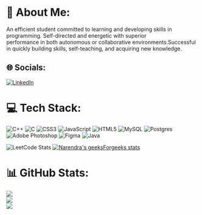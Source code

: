 <!-- <div id="header" align="center">
  <img src="https://media.giphy.com/media/M9gbBd9nbDrOTu1Mqx/giphy.gif" width="100"/>
</div> -->

# 💫 About Me:
An efficient student committed to learning and developing skills in programming. Self-directed and energetic with superior<br>performance in both autonomous or collaborative environments.Successful in quickly building skills, self-teaching, and acquiring new knowledge.



## 🌐 Socials:
[![LinkedIn](https://img.shields.io/badge/LinkedIn-%230077B5.svg?logo=linkedin&logoColor=white)](https://linkedin.com/in/itsjospaulhere) 
<!-- [![LeetCode](https://user-images.githubusercontent.com/81140899/234101662-9c752cef-0a56-4db9-a825-c9115b35603f.png)](https://leetcode.com/_jos_paul_/) 
 -->

# 💻 Tech Stack:
![C++](https://img.shields.io/badge/c++-%2300599C.svg?style=for-the-badge&logo=c%2B%2B&logoColor=white) ![C](https://img.shields.io/badge/c-%2300599C.svg?style=for-the-badge&logo=c&logoColor=white) ![CSS3](https://img.shields.io/badge/css3-%231572B6.svg?style=for-the-badge&logo=css3&logoColor=white) ![JavaScript](https://img.shields.io/badge/javascript-%23323330.svg?style=for-the-badge&logo=javascript&logoColor=%23F7DF1E) ![HTML5](https://img.shields.io/badge/html5-%23E34F26.svg?style=for-the-badge&logo=html5&logoColor=white) ![MySQL](https://img.shields.io/badge/mysql-%2300f.svg?style=for-the-badge&logo=mysql&logoColor=white) ![Postgres](https://img.shields.io/badge/postgres-%23316192.svg?style=for-the-badge&logo=postgresql&logoColor=white) ![Adobe Photoshop](https://img.shields.io/badge/adobephotoshop-%2331A8FF.svg?style=for-the-badge&logo=adobephotoshop&logoColor=white) 	![Figma](https://img.shields.io/badge/figma-%23F24E1E.svg?style=for-the-badge&logo=figma&logoColor=white) ![Java](https://img.shields.io/badge/java-%23ED8B00.svg?style=for-the-badge&logo=java&logoColor=white)


![LeetCode Stats](https://leetcode.card.workers.dev/_jos_paul_?theme=dark&font=baloo&extension=null)
[![Narendra's geeksForgeeks stats](https://geeks-for-geeks-stats-api-napiyo.vercel.app/?userName=jospaul223)](https://auth.geeksforgeeks.org/user/jospaul223/practice)


# 📊 GitHub Stats:
![](https://github-readme-stats.vercel.app/api?username=jospaul2233&theme=dark&hide_border=false&include_all_commits=false&count_private=true)<br/>
![](https://github-readme-streak-stats.herokuapp.com/?user=jospaul2233&theme=dark&hide_border=false)<br/>
![](https://github-readme-stats.vercel.app/api/top-langs/?username=jospaul2233&theme=dark&hide_border=false&include_all_commits=false&count_private=true&layout=compact)

